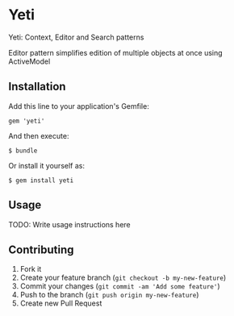 # Yeti

Yeti: Context, Editor and Search patterns

Editor pattern simplifies edition of multiple objects at once using ActiveModel

## Installation

Add this line to your application's Gemfile:

    gem 'yeti'

And then execute:

    $ bundle

Or install it yourself as:

    $ gem install yeti

## Usage

TODO: Write usage instructions here

## Contributing

1. Fork it
2. Create your feature branch (`git checkout -b my-new-feature`)
3. Commit your changes (`git commit -am 'Add some feature'`)
4. Push to the branch (`git push origin my-new-feature`)
5. Create new Pull Request
